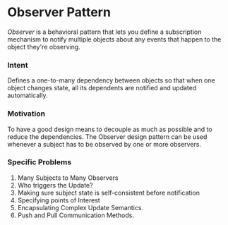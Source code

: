 # Observer Pattern 


*Observer* is a behavioral pattern that lets you define a subscription mechanism to notify multiple objects about any events that happen to the object they're observing. 


### Intent

Defines a one-to-many dependency between objects so that when one object changes state, all its dependents are notified and updated automatically. 

### Motivation 

To have a good design means to decouple as much as possible and to reduce the dependencies. The Observer design pattern can be used whenever a subject has to be observed by one or more observers. 

### Specific Problems 
1. Many Subjects to Many Observers
2. Who triggers the Update?
3. Making sure subject state is self-consistent before notification  
4. Specifying points of Interest 
5. Encapsulating Complex Update Semantics.
6. Push and Pull Communication Methods.
